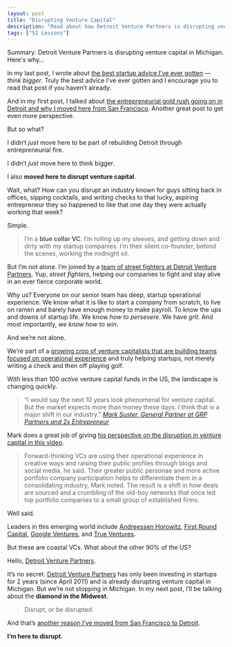 ```yaml
---
layout: post
title: "Disrupting Venture Capital"
description: "Read about how Detroit Venture Partners is disrupting venture capital in Michigan."
tags: ["52 Lessons"]
---
```


<p class="summary"><span>Summary:</span> Detroit Venture Partners is disrupting venture capital in Michigan. Here's why...</p>

In my last post, I wrote about [the best startup advice I’ve ever gotten][1] — *think bigger*. Truly the best advice I’ve ever gotten and I encourage you to read that post if you haven’t already.

And in my first post, I talked about [the entrepreneurial gold rush going on in Detroit and why I moved here from San Francisco][2]. Another great post to get even more perspective.

But so what?

I didn’t *just* move here to be part of rebuilding Detroit through entrepreneurial fire.

I didn’t *just* move here to think bigger.

I also **moved here to disrupt venture capital**.

Wait, what? How can you disrupt an industry known for guys sitting back in offices, sipping cocktails, and writing checks to that lucky, aspiring entrepreneur they so happened to like that one day they were actually working that week?

Simple.

> I’m a **blue collar VC**. I’m rolling up my sleeves, and getting down and dirty with my startup companies. I’m their silent co-founder, behind the scenes, working the midnight oil.

But I’m not alone. I’m joined by a [team of street fighters at Detroit Venture Partners][3]. Yup, *street fighters*, helping our companies to fight and stay alive in an ever fierce corporate world.

Why us? Everyone on our senior team has deep, startup operational experience. We know what it is like to start a company from scratch, to live on ramen and barely have enough money to make payroll. To know the ups and downs of startup life. We know *how to persevere*. We have *grit*. And most importantly, *we know how to win*.

And we’re not alone.

We’re part of a [growing crop of venture capitalists that are building teams focused on operational experience][4] and truly helping startups, not merely writing a check and then off playing golf.

With less than 100 *active* venture capital funds in the US, the landscape is changing quickly.

> &ldquo;I would say the next 10 years look phenomenal for venture capital. But the market expects more than money these days. I think that is a major shift in our industry.&rdquo;
> <cite>[Mark Suster, General Partner at GRP Partners and 2x Entrepreneur][5]</cite>

Mark does a great job of giving [his perspective on the disruption in venture capital in this video][6].

> Forward-thinking VCs are using their operational experience in creative ways and raising their public profiles through blogs and social media, he said. Their greater public personae and more active portfolio company participation helps to differentiate them in a consolidating industry, Mark noted. The result is a shift in how deals are sourced and a crumbling of the old-boy networks that once led top portfolio companies to a small group of established firms.

Well said.

Leaders in this emerging world include [Andreessen Horowitz][7], [First Round Capital][8], [Google Ventures][9], and [True Ventures][10].

But these are coastal VCs. What about the other 90% of the US?

Hello, [Detroit Venture Partners][11].

It’s no secret. [Detroit Venture Partners][12] has only been investing in startups for 2 years (since April 2011) and is already disrupting venture capital in Michigan. But we’re not stopping in Michigan. In my next post, I’ll be talking about the **diamond in the Midwest**.

> Disrupt, or be disrupted.

And that’s [another reason I’ve moved from San Francisco to Detroit][13].

**I’m here to disrupt**.


[1]:  http://tedserbinski.com/the-best-startup-advice-ive-ever-gotten/
[2]:  http://tedserbinski.com/the-entrepreneurial-gold-rush-why-i-moved-from-san-francisco-to-detroit/
[3]:  http://detroitventurepartners.com/team
[4]:  http://techcrunch.com/2013/04/14/the-vc-world-returns-to-its-operating-roots/
[5]:  http://www.bothsidesofthetable.com/
[6]:  http://www.pehub.com/198122/mark-suster-says-vc-business-is-midst-disruption-video/
[7]:  http://a16z.com/
[8]:  http://www.firstround.com/
[9]:  http://www.googleventures.com/
[10]: http://www.trueventures.com/
[11]: http://detroitventurepartners.com/
[12]: http://detroitventurepartners.com
[13]: http://tedserbinski.com/the-entrepreneurial-gold-rush-why-i-moved-from-san-francisco-to-detroit/
